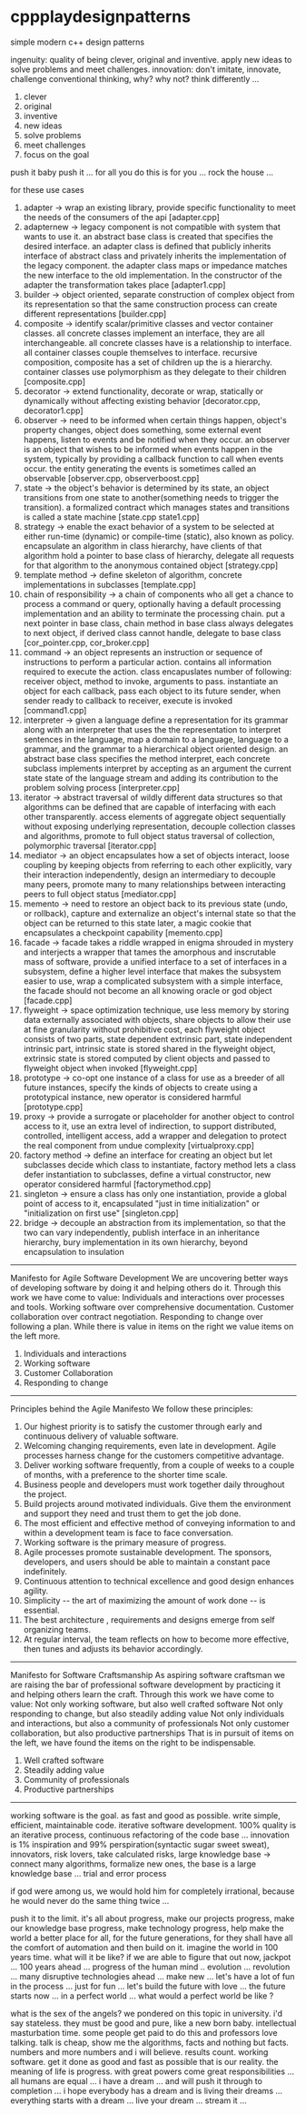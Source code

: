# cppplaydesignpatterns
simple modern c++ design patterns

ingenuity: quality of being clever, original and inventive. apply new ideas to solve problems and meet challenges.
innovation: don't imitate, innovate, challenge conventional thinking, why? why not? think differently ...
1. clever
2. original
3. inventive
4. new ideas
5. solve problems
6. meet challenges
7. focus on the goal

push it baby push it ... for all you do this is for you ... rock the house ... 

for these use cases
1. adapter -> wrap an existing library, provide specific functionality to meet the needs of the consumers of the api [adapter.cpp]
2. adapternew -> legacy component is not compatible with system that wants to use it. an abstract base class is created that specifies
the desired interface. an adapter class is defined that publicly inherits interface of abstract class and privately inherits
the implementation of the legacy component. the adapter class maps or impedance matches the new interface to the old implementation. In
the constructor of the adapter the transformation takes place [adapter1.cpp]
3. builder -> object oriented, separate construction of complex object from its representation so that the same construction
process can create different representations [builder.cpp]
4. composite -> identify scalar/primitive classes and vector container classes. all concrete classes implement an interface, they are
all interchangeable. all concrete classes have is a relationship to interface. all container classes couple themselves to interface.
recursive composition, composite has a set of children up the is a hierarchy. container classes use polymorphism as they delegate to
their children [composite.cpp]
5. decorator -> extend functionality, decorate or wrap, statically or dynamically without affecting existing behavior [decorator.cpp, decorator1.cpp]
6. observer -> need to be informed when certain things happen, object's property changes, object does something, some external event happens, listen to events and be notified when they occur. an observer is an object that wishes to be informed when events happen in the system, typically by providing a callback function to call when events occur. the entity generating the events is sometimes called an observable [observer.cpp, observerboost.cpp]
7. state -> the object's behavior is determined by its state, an object transitions from one state to another(something needs to trigger the transition). a formalized contract which manages states and transitions is called a state machine [state.cpp state1.cpp]
8. strategy -> enable the exact behavior of a system to be selected at either run-time (dynamic) or compile-time (static), also known as policy. encapsulate an algorithm in class hierarchy, have clients of that algorithm hold a pointer to base class of hierarchy, delegate all requests for that algorithm to the anonymous contained object [strategy.cpp]
9. template method -> define skeleton of algorithm, concrete implementations in subclasses [template.cpp]
10. chain of responsibility -> a chain of components who all get a chance to process a command or query, optionally having a default processing implementation and an ability to terminate the processing chain. put a next pointer in base class, chain method in base class always delegates to next object, if derived class cannot handle, delegate to base class [cor_pointer.cpp, cor_broker.cpp]
11. command -> an object represents an instruction or sequence of instructions to perform a particular action. contains all information required to execute the action. class encapuslates number of following: receiver object, method to invoke, arguments to pass. instantiate an object for each callback, pass each object to its future sender, when sender ready to callback to receiver, execute is invoked [command1.cpp]
12. interpreter -> given a language define a representation for its grammar along with an interpreter that uses the the representation to interpret sentences in the language, map a domain to a language, language to a grammar, and the grammar to a hierarchical object oriented design. an abstract base class specifies the method interpret, each concrete subclass implements interpret by accepting as an argument the current state state of the language stream and adding its contribution to the problem solving process [interpreter.cpp]
13. iterator -> abstract traversal of wildly different data structures so that algorithms can be defined that are capable of interfacing with each other transparently. access elements of aggregate object sequentially without exposing underlying representation, decouple collection classes and algorithms, promote to full object status traversal of collection, polymorphic traversal [iterator.cpp]
14. mediator -> an object encapsulates how a set of objects interact, loose coupling by keeping objects from referring to each other explicitly, vary their interaction independently, design an intermediary to decouple many peers, promote many to many relationships between interacting peers to full object status [mediator.cpp]
15. memento -> need to restore an object back to its previous state (undo, or rollback), capture and externalize an object's internal state so that the object can be returned to this state later, a magic cookie that encapsulates a checkpoint capability [memento.cpp]
16. facade -> facade takes a riddle wrapped in enigma shrouded in mystery and interjects a wrapper that tames the amorphous and inscrutable mass of software, provide a unified interface to a set of interfaces in a subsystem, define a higher level interface that makes the subsystem easier to use, wrap a complicated subsystem with a simple interface, the facade should not become an all knowing oracle or god object [facade.cpp]
17. flyweight -> space optimization technique, use less memory by storing data externally associated with objects, share objects to allow their use at fine granularity without prohibitive cost, each flyweight object consists of two parts, state dependent extrinsic part, state independent intrinsic part, intrinsic state is stored shared in the flyweight object, extrinsic state is stored computed by client objects and passed to flyweight object when invoked [flyweight.cpp]
18. prototype -> co-opt one instance of a class for use as a breeder of all future instances, specify the kinds of objects to create using a prototypical instance, new operator is considered harmful [prototype.cpp] 
19. proxy -> provide a surrogate or placeholder for another object to control access to it, use an extra level of indirection, to support distributed, controlled, intelligent access, add a wrapper and delegation to protect the real component from undue complexity [virtualproxy.cpp]
20. factory method -> define an interface for creating an object but let subclasses decide which class to instantiate, factory method lets a class defer instantiation to subclasses, define a virtual constructor, new operator considered harmful [factorymethod.cpp]
21. singleton -> ensure a class has only one instantiation, provide a global point of access to it, encapsulated "just in time initialization" or "initialization on first use" [singleton.cpp]
22. bridge -> decouple an abstraction from its implementation, so that the two can vary independently, publish interface in an inheritance hierarchy, bury implementation in its own hierarchy, beyond encapsulation to insulation 

--------------------------------------------------------------------
Manifesto for Agile Software Development
We are uncovering better ways of developing software by doing it and helping others do it. Through this work we have come to value:
Individuals and interactions over processes and tools.
Working software over comprehensive documentation.
Customer collaboration over contract negotiation.
Responding to change over following a plan.
While there is value in items on the right we value items on the left more.
1. Individuals and interactions
2. Working software
3. Customer Collaboration
4. Responding to change

--------------------------------------------------------------------
Principles behind the Agile Manifesto
We follow these principles:
1. Our highest priority is to satisfy the customer through early and continuous delivery of valuable software.
2. Welcoming changing requirements, even late in development. Agile processes harness change for the customers competitive advantage.
3. Deliver working software frequently, from a couple of weeks to a couple of months, with a preference to the shorter time scale.
4. Business people and developers must work together daily throughout the project.
5. Build projects around motivated individuals. Give them the environment and support they need and trust them to get the job done.
6. The most efficient and effective method of conveying information to and within a development team is face to face conversation.
7. Working software is the primary measure of progress.
8. Agile processes promote sustainable development. The sponsors, developers, and users should be able to maintain a constant pace indefinitely.
9. Continuous attention to technical excellence and good design enhances agility.
10. Simplicity -- the art of maximizing the amount of work done -- is essential.
11. The best architecture , requirements and designs emerge from self organizing teams.
12. At regular interval, the team reflects on how to become more effective, then tunes and adjusts its behavior accordingly. 

--------------------------------------------------------------------
Manifesto for Software Craftsmanship
As aspiring software craftsman we are raising the bar of professional software development by practicing it and helping others learn the craft. Through this work we have come to value:
Not only working software, but also well crafted software
Not only responding to change, but also steadily adding value
Not only individuals and interactions, but also a community of professionals
Not only customer collaboration, but also productive partnerships
That is in pursuit of items on the left, we have found the items on the right to be indispensable.
1. Well crafted software
2. Steadily adding value
3. Community of professionals
4. Productive partnerships

--------------------------------------------------------------------

working software is the goal. as fast and good as possible. write simple, efficient, maintainable code. iterative software development. 100% quality is an iterative process, continuous refactoring of the code base ...
innovation is 1% inspiration and 99% perspiration(syntactic sugar sweet sweat), innovators, risk lovers, take calculated risks, large knowledge base -> connect many algorithms, formalize new ones, the base is a large knowledge base ... trial and error process

if god were among us, we would hold him for completely irrational, because he would never do the same thing twice ...

push it to the limit. it's all about progress, make our projects progress, make our knowledge base progress, make technology progress, help make the world a better place for all, for the future generations, for they shall have all the comfort of automation and then build on it. imagine the world in 100 years time. what will it be like? if we are able to figure that out now, jackpot ... 100 years ahead ... progress of the human mind .. evolution ... revolution ... many disruptive technologies ahead ... make new ... let's have a lot of fun in the process ... just for fun ... 
let's build the future with love ... the future starts now ... in a perfect world ... what would a perfect world be like ?

what is the sex of the angels? we pondered on this topic in university. i'd say stateless. they must be good and pure, like a new born baby. intellectual masturbation time. some people get paid to do this and professors love talking. talk is cheap, show me the algorithms, facts and nothing but facts. numbers and more numbers and i will believe.
results count. working software. get it done as good and fast as possible that is our reality. the meaning of life is progress. 
with great powers come great responsibilities ... all humans are equal ... i have a dream ... and will push it through to completion ...
i hope everybody has a dream and is living their dreams ... everything starts with a dream ... live your dream ... stream it ...
